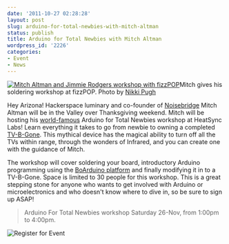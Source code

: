 ```yaml
---
date: '2011-10-27 02:28:28'
layout: post
slug: arduino-for-total-newbies-with-mitch-altman
status: publish
title: Arduino for Total Newbies with Mitch Altman
wordpress_id: '2226'
categories:
- Event
- News
---
```


[![Mitch Altman and Jimmie Rodgers workshop with fizzPOP](http://www.heatsynclabs.org/wp-content/uploads/2011/10/4417827308_4746c70265.jpg)](http://www.flickr.com/photos/nikki_pugh/4417827308/)Mitch gives his soldering workshop at fizzPOP. Photo by [Nikki Pugh](http://www.flickr.com/photos/nikki_pugh/)




Hey Arizona! Hackerspace luminary and co-founder of [Noisebridge](http://noisebridge.net) Mitch Altman will be in the Valley over Thanksgiving weekend. Mitch will be hosting his [world-famous](http://events.ccc.de/camp/2011/wiki/ArduinoForTotalNewbies_Day2) Arduino for Total Newbies workshop at HeatSync Labs! Learn everything it takes to go from newbie to owning a completed [TV-B-Gone](http://tvbgone.com). This mythical device has the magical ability to turn off all the TVs within range, through the wonders of Infrared, and you can create one with the guidance of Mitch.




The workshop will cover soldering your board, introductory Arduino programming using the [BoArduino platform](http://www.ladyada.net/make/boarduino/) and finally modifying it in to a TV-B-Gone. Space is limited to 30 people for this workshop. This is a great stepping stone for anyone who wants to get involved with Arduino or microelectronics and who doesn't know where to dive in, so be sure to sign up ASAP!





> Arduino For Total Newbies workshop
Saturday 26-Nov, from 1:00pm to 4:00pm.




![Register for Event](http://guestlistapp.com/images/embed/register.png)
